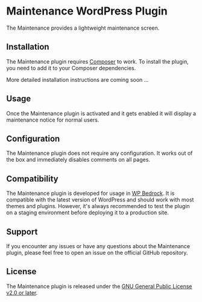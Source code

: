 # Maintenance WordPress Plugin

The Maintenance provides a lightweight maintenance screen.

## Installation

The Maintenance plugin requires [Composer](https://getcomposer.org/) to work. To install the plugin, you need to add it to your Composer dependencies.

More detailed installation instructions are coming soon ...

## Usage

Once the Maintenance plugin is activated and it gets enabled it will display a maintenance notice for normal users.

## Configuration

The Maintenance plugin does not require any configuration. It works out of the box and immediately disables comments on all pages.

## Compatibility

The Maintenance plugin is developed for usage in [WP Bedrock](https://roots.io/bedrock/). It is compatible with the latest version of WordPress and should work with most themes and plugins. However, it's always recommended to test the plugin on a staging environment before deploying it to a production site.

## Support

If you encounter any issues or have any questions about the Maintenance plugin, please feel free to open an issue on the official GitHub repository.

## License

The Maintenance plugin is released under the [GNU General Public License v2.0 or later](https://www.gnu.org/licenses/gpl-2.0.html).
